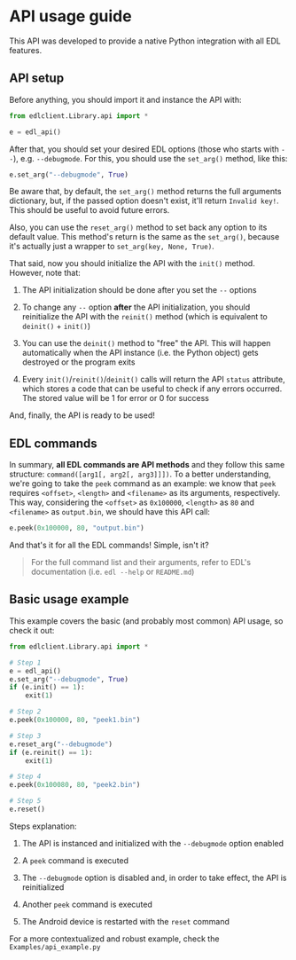 # API usage guide
This API was developed to provide a native Python integration with all EDL features.

## API setup
Before anything, you should import it and instance the API with:

```python
from edlclient.Library.api import *

e = edl_api()
```

After that, you should set your desired EDL options (those who starts with `--`), e.g. `--debugmode`. For this, you should use the `set_arg()` method, like this:

```python
e.set_arg("--debugmode", True)
```

Be aware that, by default, the `set_arg()` method returns the full arguments dictionary, but, if the passed option doesn't exist, it'll return `Invalid key!`. This should be useful to avoid future errors.

Also, you can use the `reset_arg()` method to set back any option to its default value. This method's return is the same as the `set_arg()`, because it's actually just a wrapper to `set_arg(key, None, True)`.

That said, now you should initialize the API with the `init()` method. However, note that:

1. The API initialization should be done after you set the `--` options

2. To change any `--` option **after** the API initialization, you should reinitialize the API with the `reinit()` method (which is equivalent to `deinit()` + `init()`)

3. You can use the `deinit()` method to "free" the API. This will happen automatically when the API instance (i.e. the Python object) gets destroyed or the program exits

4. Every `init()`/`reinit()`/`deinit()` calls will return the API `status` attribute, which stores a code that can be useful to check if any errors occurred. The stored value will be 1 for error or 0 for success

And, finally, the API is ready to be used!

## EDL commands
In summary, **all EDL commands are API methods** and they follow this same structure: `command([arg1[, arg2[, arg3]]])`. To a better understanding, we're going to take the `peek` command as an example: we know that `peek` requires `<offset>`, `<length>` and `<filename>` as its arguments, respectively. This way, considering the `<offset>` as `0x100000`, `<length>` as `80` and `<filename>` as `output.bin`, we should have this API call:

```python
e.peek(0x100000, 80, "output.bin")
```

And that's it for all the EDL commands! Simple, isn't it?

> For the full command list and their arguments, refer to EDL's documentation (i.e. `edl --help` or `README.md`)

## Basic usage example
This example covers the basic (and probably most common) API usage, so check it out:

```python
from edlclient.Library.api import *

# Step 1
e = edl_api()
e.set_arg("--debugmode", True)
if (e.init() == 1):
	exit(1)

# Step 2
e.peek(0x100000, 80, "peek1.bin")

# Step 3
e.reset_arg("--debugmode")
if (e.reinit() == 1):
	exit(1)

# Step 4
e.peek(0x100080, 80, "peek2.bin")

# Step 5
e.reset()
```

Steps explanation:

1. The API is instanced and initialized with the `--debugmode` option enabled

2. A `peek` command is executed

3. The `--debugmode` option is disabled and, in order to take effect, the API is reinitialized

4. Another `peek` command is executed

5. The Android device is restarted with the `reset` command

For a more contextualized and robust example, check the `Examples/api_example.py`
